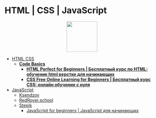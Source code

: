 # HTML | CSS | JavaScript

<div id="header" align="center">
  <img src="https://banner2.cleanpng.com/20180820/rik/kisspng-website-development-javascript-html5-css3-cascadin-appload-comprehensive-software-and-mobile-app-de-5b7b834dcf68a2.0627599615348211978496.jpg" width="100"/>
</div>

- [HTML CSS](https://github.com/vypiemzalyubov/html-css-js/tree/main/HTML%20CSS/Code%20Basics)
  - [**Code Basics**](https://github.com/vypiemzalyubov/html-css/tree/main/Code%20Basics)
    - [**HTML Perfect for Beginners | Бесплатный курс по HTML: обучение html верстке для начинающих**](https://github.com/vypiemzalyubov/html-css/tree/main/Code%20Basics/HTML%20Perfect%20for%20Beginners)
    - [**CSS Free Online Learning for Beginners | Бесплатный курс CSS: онлайн обучение с нуля**](https://github.com/vypiemzalyubov/html-css/tree/main/Code%20Basics/CSS%20Free%20Online%20Learning%20for%20Beginners)
- [JavaScript](https://github.com/vypiemzalyubov/html-css-js/tree/main/JavaScript)
  - [Ksendzov](https://github.com/vypiemzalyubov/html-css-js/tree/main/JavaScript)
  - [RedRover.school](https://github.com/vypiemzalyubov/html-css-js/tree/main/JavaScript/RedRover.school)
  - [Stepik](https://github.com/vypiemzalyubov/html-css-js/tree/main/JavaScript/Stepik)
    - [JavaScript for beginners | JavaScript для начинающих](https://github.com/vypiemzalyubov/html-css-js/tree/main/JavaScript/Stepik)
